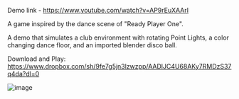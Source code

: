 Demo link - https://www.youtube.com/watch?v=AP9rEuXAArI

A game inspired by the dance scene of "Ready Player One". 

A demo that simulates a club environment  with rotating Point Lights, a color changing dance floor, and an imported blender disco ball. 

Download and Play: https://www.dropbox.com/sh/9fe7g5jn3lzwzpp/AADlJC4U68AKy7RMDzS37q4da?dl=0


![image](https://user-images.githubusercontent.com/42984201/117747604-7774d900-b1dc-11eb-9cdb-c5e8d0a521c7.png)


